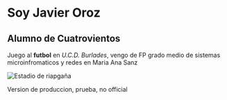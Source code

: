 # Soy Javier Oroz 
## Alumno de Cuatrovientos

Juego al **futbol** en *U.C.D. Burlades*, vengo de FP grado medio de sistemas microinfromaticos y redes en Maria Ana Sanz

![Estadio de riapgaña](https://fotos01.noticiasdenavarra.com/2020/01/20/690x278/estreno-burlada-1.jpg)

Version de produccion, prueba, no official
